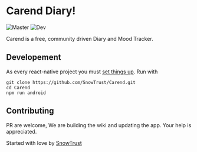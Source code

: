 # Carend Diary!
![Master](https://github.com/SnowTrust/Carend/workflows/Deploy%20App%20CI/badge.svg)
![Dev](https://github.com/SnowTrust/Carend/workflows/On%20Push%20CI/badge.svg)

Carend is a free, community driven Diary and Mood Tracker.

## Developement
As every react-native project you must [set things up](https://reactnative.dev/docs/environment-setup).
Run with 
```
git clone https://github.com/SnowTrust/Carend.git
cd Carend
npm run android
```

## Contributing
PR are welcome, We are building the wiki and updating the app. Your help is appreciated.

Started with love by [SnowTrust](https://www.snowtrust.fr)
